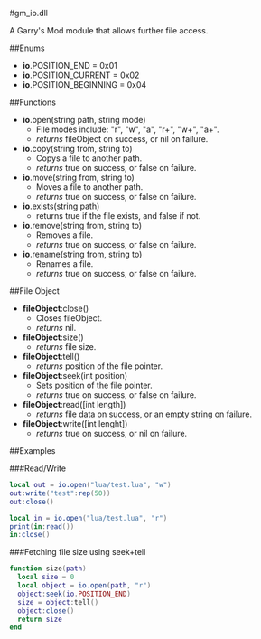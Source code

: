 #gm_io.dll

A Garry's Mod module that allows further file access.


##Enums
* __io__.POSITION_END = 0x01
* __io__.POSITION_CURRENT = 0x02
* __io__.POSITION_BEGINNING = 0x04

##Functions
* __io__.open(string path, string mode)
  * File modes include: "r", "w", "a", "r+", "w+", "a+".
  * _returns_ fileObject on success, or nil on failure.
* __io__.copy(string from, string to)
  * Copys a file to another path. 
  * _returns_ true on success, or false on failure.
* __io__.move(string from, string to)
  * Moves a file to another path.
  * _returns_ true on success, or false on failure.
* __io__.exists(string path)
  * returns true if the file exists, and false if not.
* __io__.remove(string from, string to)
  * Removes a file. 
  * _returns_ true on success, or false on failure.
* __io__.rename(string from, string to)
  * Renames a file.
  * _returns_ true on success, or false on failure.

##File Object
* __fileObject__:close()
  * Closes fileObject.
  * _returns_ nil.
* __fileObject__:size()
  * _returns_ file size.
* __fileObject__:tell()
  * _returns_ position of the file pointer.
* __fileObject__:seek(int position)
  * Sets position of the file pointer.
  * _returns_ true on success, or false on failure.
* __fileObject__:read([int length])
  * _returns_ file data on success, or an empty string on failure.
* __fileObject__:write([int  lenght])
  * _returns_ true on success, or nil on failure.

##Examples

###Read/Write
```lua
local out = io.open("lua/test.lua", "w")
out:write("test":rep(50))
out:close()

local in = io.open("lua/test.lua", "r")
print(in:read())
in:close()
```

###Fetching file size using seek+tell
```lua
function size(path)
  local size = 0
  local object = io.open(path, "r")
  object:seek(io.POSITION_END)
  size = object:tell()
  object:close()
  return size
end
```